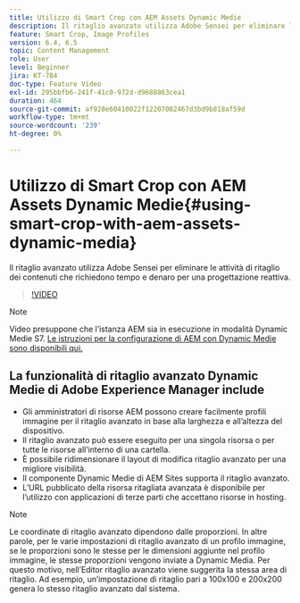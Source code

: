 ```yaml
---
title: Utilizzo di Smart Crop con AEM Assets Dynamic Medie
description: Il ritaglio avanzato utilizza Adobe Sensei per eliminare le attività di ritaglio dei contenuti che richiedono tempo e denaro per una progettazione reattiva.
feature: Smart Crop, Image Profiles
version: 6.4, 6.5
topic: Content Management
role: User
level: Beginner
jira: KT-784
doc-type: Feature Video
exl-id: 295bbfb6-241f-41c0-972d-d9688863cea1
duration: 464
source-git-commit: af928e60410022f12207082467d3bd9b818af59d
workflow-type: tm+mt
source-wordcount: '239'
ht-degree: 0%

---
```


# Utilizzo di Smart Crop con AEM Assets Dynamic Medie{#using-smart-crop-with-aem-assets-dynamic-media}

Il ritaglio avanzato utilizza Adobe Sensei per eliminare le attività di ritaglio dei contenuti che richiedono tempo e denaro per una progettazione reattiva.

>[!VIDEO](https://video.tv.adobe.com/v/21519?quality=12&learn=on)

>[!NOTE]
>
>Video presuppone che l’istanza AEM sia in esecuzione in modalità Dynamic Medie S7. [Le istruzioni per la configurazione di AEM con Dynamic Medie sono disponibili qui.](https://helpx.adobe.com/it/experience-manager/6-3/assets/using/config-dynamic-fp-14410.html)

## La funzionalità di ritaglio avanzato Dynamic Medie di Adobe Experience Manager include

* Gli amministratori di risorse AEM possono creare facilmente profili immagine per il ritaglio avanzato in base alla larghezza e all’altezza del dispositivo.
* Il ritaglio avanzato può essere eseguito per una singola risorsa o per tutte le risorse all’interno di una cartella.
* È possibile ridimensionare il layout di modifica ritaglio avanzato per una migliore visibilità.
* Il componente Dynamic Medie di AEM Sites supporta il ritaglio avanzato.
* L’URL pubblicato della risorsa ritagliata avanzata è disponibile per l’utilizzo con applicazioni di terze parti che accettano risorse in hosting.

>[!NOTE]
>
>Le coordinate di ritaglio avanzato dipendono dalle proporzioni. In altre parole, per le varie impostazioni di ritaglio avanzato di un profilo immagine, se le proporzioni sono le stesse per le dimensioni aggiunte nel profilo immagine, le stesse proporzioni vengono inviate a Dynamic Media. Per questo motivo, nell’Editor ritaglio avanzato viene suggerita la stessa area di ritaglio. Ad esempio, un’impostazione di ritaglio pari a 100x100 e 200x200 genera lo stesso ritaglio avanzato dal sistema.
